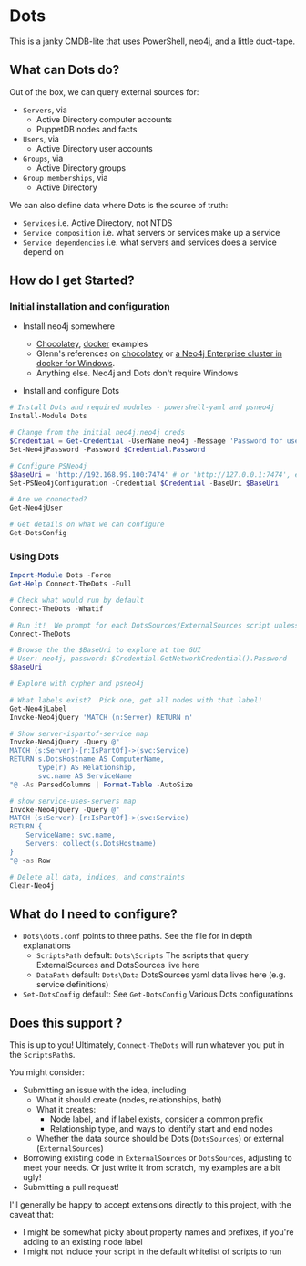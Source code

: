 # Dots

This is a janky CMDB-lite that uses PowerShell, neo4j, and a little duct-tape.

## What can Dots do?

Out of the box, we can query external sources for:

* `Servers`, via
  * Active Directory computer accounts
  * PuppetDB nodes and facts
* `Users`, via
  * Active Directory user accounts
* `Groups`, via
  * Active Directory groups
* `Group memberships`, via
  * Active Directory

We can also define data where Dots is the source of truth:

* `Services` i.e. Active Directory, not NTDS
* `Service composition` i.e. what servers or services make up a service
* `Service dependencies` i.e. what servers and services does a service depend on

## How do I get Started?

### Initial installation and configuration

* Install neo4j somewhere
  * [Chocolatey](Demo/0-install.chocolatey.ps1), [docker](0-install.docker.ps1) examples
  * Glenn's references on [chocolatey](https://glennsarti.github.io/blog/graph-all-the-powershell-things/) or [a Neo4j Enterprise cluster in docker for Windows](https://glennsarti.github.io/blog/neo4j-nano-containers/).
  * Anything else.  Neo4j and Dots don't require Windows

* Install and configure Dots

```powershell
# Install Dots and required modules - powershell-yaml and psneo4j
Install-Module Dots

# Change from the initial neo4j:neo4j creds
$Credential = Get-Credential -UserName neo4j -Message 'Password for user neo4j'
Set-Neo4jPassword -Password $Credential.Password

# Configure PSNeo4j
$BaseUri = 'http://192.168.99.100:7474' # or 'http://127.0.0.1:7474', etc.
Set-PSNeo4jConfiguration -Credential $Credential -BaseUri $BaseUri

# Are we connected?
Get-Neo4jUser

# Get details on what we can configure
Get-DotsConfig
```

### Using Dots

```powershell
Import-Module Dots -Force
Get-Help Connect-TheDots -Full

# Check what would run by default
Connect-TheDots -Whatif

# Run it!  We prompt for each DotsSources/ExternalSources script unless you -confirm:$False
Connect-TheDots

# Browse the the $BaseUri to explore at the GUI
# User: neo4j, password: $Credential.GetNetworkCredential().Password
$BaseUri

# Explore with cypher and psneo4j

# What labels exist?  Pick one, get all nodes with that label!
Get-Neo4jLabel
Invoke-Neo4jQuery 'MATCH (n:Server) RETURN n'

# Show server-ispartof-service map
Invoke-Neo4jQuery -Query @"
MATCH (s:Server)-[r:IsPartOf]->(svc:Service)
RETURN s.DotsHostname AS ComputerName,
       type(r) AS Relationship,
       svc.name AS ServiceName
"@ -As ParsedColumns | Format-Table -AutoSize

# show service-uses-servers map
Invoke-Neo4jQuery -Query @"
MATCH (s:Server)-[r:IsPartOf]->(svc:Service)
RETURN {
    ServiceName: svc.name,
    Servers: collect(s.DotsHostname)
}
"@ -as Row

# Delete all data, indices, and constraints
Clear-Neo4j
```

## What do I need to configure?

* `Dots\dots.conf` points to three paths.        See the file for in depth explanations
  * `ScriptsPath`  default: `Dots\Scripts`       The scripts that query ExternalSources and DotsSources live here
  * `DataPath`     default: `Dots\Data`          DotsSources yaml data lives here (e.g. service definitions)
* `Set-DotsConfig` default: See `Get-DotsConfig` Various Dots configurations

## Does this support <insert technology>?

This is up to you!  Ultimately, `Connect-TheDots` will run whatever you put in the `ScriptsPath`s.

You might consider:

* Submitting an issue with the idea, including
  * What it should create (nodes, relationships, both)
  * What it creates:
    * Node label, and if label exists, consider a common prefix
    * Relationship type, and ways to identify start and end nodes
  * Whether the data source should be Dots (`DotsSources`) or external (`ExternalSources`)
* Borrowing existing code in `ExternalSources` or `DotsSources`, adjusting to meet your needs.  Or just write it from scratch, my examples are a bit ugly!
* Submitting a pull request!

I'll generally be happy to accept extensions directly to this project, with the caveat that:

* I might be somewhat picky about property names and prefixes, if you're adding to an existing node label
* I might not include your script in the default whitelist of scripts to run